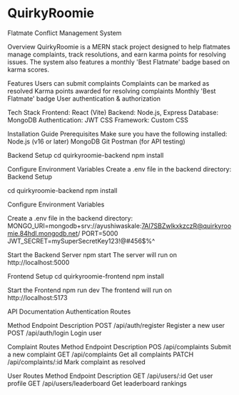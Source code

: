 # QuirkyRoomie
Flatmate Conflict Management System

Overview
QuirkyRoomie is a MERN stack project designed to help flatmates manage complaints, track resolutions, and earn karma points for resolving issues. The system also features a monthly 'Best Flatmate' badge based on karma scores.

Features
Users can submit complaints
Complaints can be marked as resolved
Karma points awarded for resolving complaints
Monthly 'Best Flatmate' badge
User authentication & authorization

Tech Stack
Frontend: React (Vite)
Backend: Node.js, Express
Database: MongoDB
Authentication: JWT
CSS Framework: Custom CSS

Installation Guide
Prerequisites
Make sure you have the following installed:
Node.js (v16 or later)
MongoDB
Git
Postman (for API testing)

Backend Setup
cd quirkyroomie-backend
npm install

Configure Environment Variables
Create a .env file in the backend directory:
Backend Setup

cd quirkyroomie-backend
npm install

Configure Environment Variables

Create a .env file in the backend directory:
MONGO_URI=mongodb+srv://ayushiwaskale:7Al7SBZwlkxkzczR@quirkyroomie.84hdl.mongodb.net/
PORT=5000
JWT_SECRET=mySuperSecretKey123!@#456$%^

Start the Backend Server
npm start
The server will run on http://localhost:5000

Frontend Setup
cd quirkyroomie-frontend
npm install

Start the Frontend
npm run dev
The frontend will run on http://localhost:5173

API Documentation
Authentication Routes

Method          Endpoint                    Description
POST             /api/auth/register         Register a new user
POST             /api/auth/login            Login user

Complaint Routes
Method          Endpoint              Description
POS             /api/complaints       Submit a new complaint
GET             /api/complaints       Get all complaints
PATCH           /api/complaints/:id   Mark complaint as resolved

User Routes
Method         Endpoint                 Description
GET            /api/users/:id           Get user profile
GET            /api/users/leaderboard   Get leaderboard rankings
